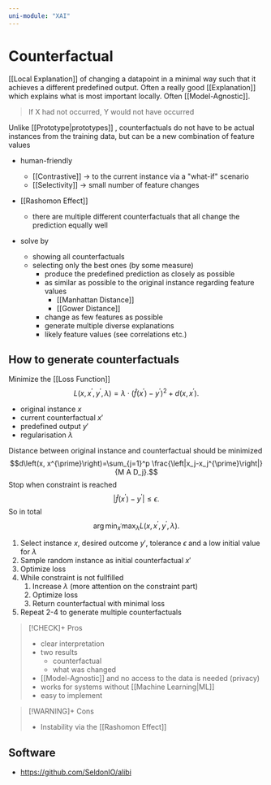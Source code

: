 ```yaml
---
uni-module: "XAI"
---
```


# Counterfactual


[[Local Explanation]] of changing a datapoint in a minimal way such that it achieves a different predefined output. Often a really good [[Explanation]] which explains what is most important locally. Often [[Model-Agnostic]].

> If X had not occurred, Y would not have occurred

Unlike [[Prototype|prototypes]] , counterfactuals do not have to be actual instances from the training data, but can be a new combination of feature values

- human-friendly

  - [[Contrastive]] → to the current instance via a "what-if" scenario
  - [[Selectivity]] → small number of feature changes

- [[Rashomon Effect]]
  - there are multiple different counterfactuals that all change the prediction equally well
- solve by
  - showing all counterfactuals
  - selecting only the best ones (by some measure)
    - produce the predefined prediction as closely as possible
    - as similar as possible to the original instance regarding feature values
      - [[Manhattan Distance]]
      - [[Gower Distance]]
    - change as few features as possible
    - generate multiple diverse explanations
    - likely feature values (see correlations etc.)

## How to generate counterfactuals

Minimize the [[Loss Function]]
$$L\left(x, x^{\prime}, y^{\prime}, \lambda\right)=\lambda \cdot\left(\hat{f}\left(x^{\prime}\right)-y^{\prime}\right)^2+d\left(x, x^{\prime}\right).$$

- original instance $x$
- current counterfactual $x'$
- predefined output $y'$
- regularisation $\lambda$

Distance between original instance and counterfactual should be minimized
$$d\left(x, x^{\prime}\right)=\sum_{j=1}^p \frac{\left|x_j-x_j^{\prime}\right|}{M A D_j}.$$
Stop when constraint is reached
$$\left|\hat{f}\left(x^{\prime}\right)-y^{\prime}\right| \leq \epsilon.$$
So in total
$$\arg \min _{x^{\prime}} \max _\lambda L\left(x, x^{\prime}, y^{\prime}, \lambda\right) .$$

1. Select instance $x$, desired outcome $y'$, tolerance $\epsilon$ and a low initial value for $\lambda$
2. Sample random instance as initial counterfactual $x'$
3. Optimize loss
4. While constraint is not fullfilled
   1. Increase $\lambda$ (more attention on the constraint part)
   2. Optimize loss
   3. Return counterfactual with minimal loss
5. Repeat 2-4 to generate multiple counterfactuals

> [!CHECK]+ Pros
>
> - clear interpretation
> - two results
>   - counterfactual
>   - what was changed
> - [[Model-Agnostic]] and no access to the data is needed (privacy)
> - works for systems without [[Machine Learning|ML]]
> - easy to implement

> [!WARNING]+ Cons
>
> - Instability via the [[Rashomon Effect]]

## Software

- https://github.com/SeldonIO/alibi
